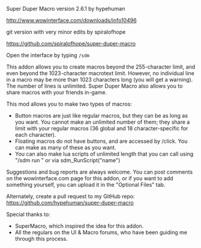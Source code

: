 Super Duper Macro
version 2.6.1
by hypehuman

http://www.wowinterface.com/downloads/info10496

git version with very minor edits by spiralofhope

  https://github.com/spiralofhope/super-duper-macro

Open the interface by typing `/sdm`

This addon allows you to create macros beyond the 255-character limit, and even beyond the 1023-character macrotext limit.  However, no individual line in a macro may be more than 1023 characters long (you will get a warning).  The number of lines is unlimited.  Super Duper Macro also allows you to share macros with your friends in-game.

This mod allows you to make two types of macros:
* Button macros are just like regular macros, but they can be as long as you want.  You cannot make an unlimited number of them; they share a limit with your regular macros (36 global and 18 character-specific for each character).
* Floating macros do not have buttons, and are accessed by /click.  You can make as many of these as you want.
* You can also make lua scripts of unlimited length that you can call using "/sdm run <name>" or via sdm_RunScript("name")

Suggestions and bug reports are always welcome.  You can post comments on the wowinterface.com page for this addon, or if you want to add something yourself, you can upload it in the "Optional Files" tab.

Alternately, create a pull request to my GitHub repo: https://github.com/hypehuman/super-duper-macro

Special thanks to:
* SuperMacro, which inspired the idea for this addon.
* All the regulars on the UI & Macro forums, who have been guiding me through this process.
